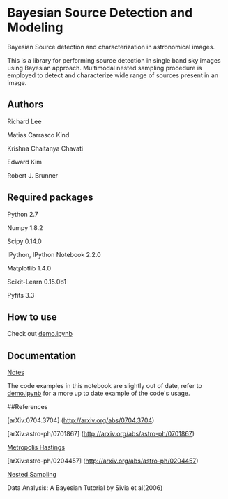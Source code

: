 # Bayesian Source Detection and Modeling

Bayesian Source detection and characterization in astronomical images.

This is a library for performing source detection in single band sky images using Bayesian approach. Multimodal nested sampling procedure is employed to detect and characterize wide range of sources present in an image.


## Authors
Richard Lee

Matias Carrasco Kind

Krishna Chaitanya Chavati  

Edward Kim

Robert J. Brunner

## Required packages
Python 2.7 

Numpy 1.8.2

Scipy 0.14.0

IPython, IPython Notebook 2.2.0

Matplotlib 1.4.0

Scikit-Learn 0.15.0b1

Pyfits 3.3

## How to use
Check out [demo.ipynb](http://nbviewer.ipython.org/github/ProfessorBrunner/bayes-detect/blob/master/demo.ipynb)


## Documentation

[Notes](http://nbviewer.ipython.org/github/ProfessorBrunner/bayes-detect/blob/master/Bayesian_Source_Detection.ipynb) 

The code examples in this notebook are slightly out of date,
refer to [demo.ipynb](http://nbviewer.ipython.org/github/ProfessorBrunner/bayes-detect/blob/master/demo.ipynb)
for a more up to date example of the code's usage.


##References

[arXiv:0704.3704] (http://arxiv.org/abs/0704.3704) 

[arXiv:astro-ph/0701867] (http://arxiv.org/abs/astro-ph/0701867) 

[Metropolis Hastings](http://en.wikipedia.org/wiki/Metropolis-Hastings_algorithm) 

[arXiv:astro-ph/0204457] (http://arxiv.org/abs/astro-ph/0204457) 

[Nested Sampling](http://www.inference.phy.cam.ac.uk/bayesys/Valencia.pdf) 

Data Analysis: A Bayesian Tutorial by Sivia et al(2006) 
